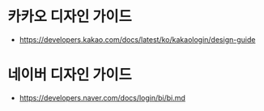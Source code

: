 # 카카오 디자인 가이드

- https://developers.kakao.com/docs/latest/ko/kakaologin/design-guide

# 네이버 디자인 가이드

- https://developers.naver.com/docs/login/bi/bi.md
